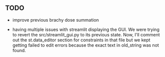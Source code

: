 ## TODO
- improve previous brachy dose summation

- having multiple issues with streamlit displaying the GUI. We were trying to revert the src/streamlit_gui.py to its previous state. Now, I'll comment out the st.data_editor section for constraints in that file but we kept getting failed to edit errors because the exact text in old_string was not found.